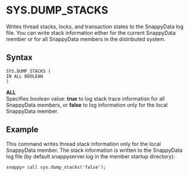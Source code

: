 # SYS.DUMP_STACKS

Writes thread stacks, locks, and transaction states to the SnappyData log file. You can write stack information either for the current SnappyData member or for all SnappyData members in the distributed system.

<!--See also [print-stacks](../command_line_utilities/store-print-stacks.md) for information about writing thread stacks to standard out or to a specified file.--->

## Syntax

```no-highlight
SYS.DUMP_STACKS (
IN ALL BOOLEAN
)
```

**ALL**   
Specifies boolean value: **true** to log stack trace information for all SnappyData members, or **false** to log information only for the local SnappyData member.

## Example

This command writes thread stack information only for the local SnappyData member. The stack information is written to the SnappyData log file (by default snappyserver.log in the member startup directory):

```no-highlight
snappy> call sys.dump_stacks('false');
```

